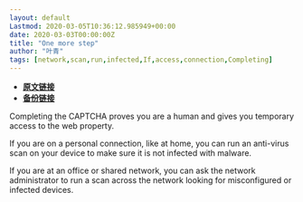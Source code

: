 ```yaml
---
layout: default
Lastmod: 2020-03-05T10:36:12.985949+00:00
date: 2020-03-03T00:00:00Z
title: "One more step"
author: "叶青"
tags: [network,scan,run,infected,If,access,connection,Completing]
---
```


* [**原文链接**](http://archive.ph/jTxdd)
* [**备份链接**](http://archive.ph/jTxdd)


Completing the CAPTCHA proves you are a human and gives you temporary access to the web property.

If you are on a personal connection, like at home, you can run an anti-virus scan on your device to make sure it is not infected with malware.

If you are at an office or shared network, you can ask the network administrator to run a scan across the network looking for misconfigured or infected devices.

